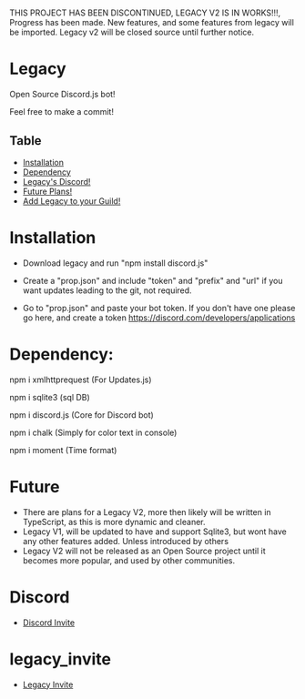 #
THIS PROJECT HAS BEEN DISCONTINUED, LEGACY V2 IS IN WORKS!!!, Progress has been made. New features, and some features from legacy will be imported. Legacy v2 will be closed
source until further notice.



# Legacy

Open Source Discord.js bot!

Feel free to make a commit!



## Table

* [Installation](#Installation)
* [Dependency](#Dependency)
* [Legacy's Discord!](#Discord)
* [Future Plans!](#Future)
* [Add Legacy to your Guild!](#legacy_invite)

# Installation 

* Download legacy and run "npm install discord.js"

* Create a "prop.json" and include "token" and "prefix" and "url" if you want updates leading to the git, not required.

* Go to "prop.json" and paste your bot token. If you don't have one please go here, and create a token https://discord.com/developers/applications



# Dependency:
npm i xmlhttprequest (For Updates.js)

npm i sqlite3 (sql DB)

npm i discord.js (Core for Discord bot)

npm i chalk (Simply for color text in console)

npm i moment (Time format)



# Future

* There are plans for a Legacy V2, more then likely will be written in TypeScript, as this is more dynamic and cleaner.
* Legacy V1, will be updated to have and support Sqlite3, but wont have any other features added. Unless introduced by others
* Legacy V2 will not be released as an Open Source project until it becomes more popular, and used by other communities.


# Discord 
* [Discord Invite](https://discord.gg/ukxA5tt)


# legacy_invite

* [Legacy Invite](https://discord.com/oauth2/authorize?client_id=575717202536300554&scope=bot)
